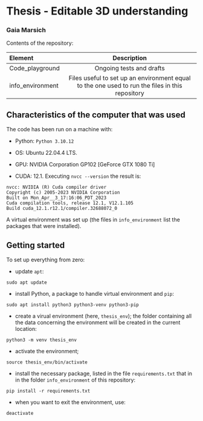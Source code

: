 # Thesis - Editable 3D understanding
### Gaia Marsich

Contents of the repository:

| Element      | Description |
| :---        |    :----:   |
| Code_playground      | Ongoing tests and drafts       |
| info_environment   | Files useful to set up an environment equal to the one used to run the files in this repository|


## Characteristics of the computer that was used
The code has been run on a machine with:

- Python: `Python 3.10.12`

- OS: Ubuntu 22.04.4 LTS.

- GPU: NVIDIA Corporation GP102 [GeForce GTX 1080 Ti]

- CUDA: 12.1. Executing `nvcc --version` the result is:

```
nvcc: NVIDIA (R) Cuda compiler driver
Copyright (c) 2005-2023 NVIDIA Corporation
Built on Mon_Apr__3_17:16:06_PDT_2023
Cuda compilation tools, release 12.1, V12.1.105
Build cuda_12.1.r12.1/compiler.32688072_0
```

A virtual environment was set up (the files in `info_environment` list the packages that were installed).

## Getting started
[//]: # (TODO: see Windows other than Ubuntu/Linux)
[//]: # (TODO: try with the yml file)
To set up everything from zero:
- update `apt`:
```
sudo apt update
```
- install Python, a package to handle virtual environment and `pip`:
```
sudo apt install python3 python3-venv python3-pip
```
- create a virual environment (here, `thesis_env`); the folder containing all the data concerning the environment will be created in the current location:
```
python3 -m venv thesis_env
```
- activate the environment;
```
source thesis_env/bin/activate
```
- install the necessary package, listed in the file `requirements.txt` that in in the folder `info_environment` of this repository:
```
pip install -r requirements.txt
```
- when you want to exit the environment, use:
```
deactivate
```
